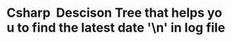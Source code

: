 # Csharp&nbsp;&nbsp;Descison&nbsp;Tree&nbsp;that&nbsp;helps&nbsp;you&nbsp;to&nbsp;find&nbsp;the&nbsp;latest&nbsp;date '\n' in&nbsp;log&nbsp;file
